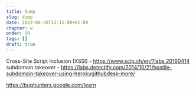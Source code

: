 ```yaml
---
title: Dump
slug: dump
date: 2022-04-30T12:11:00+01:00
chapter: w
order: 99
tags: []
draft: true
---
```



Cross-Site Script Inclusion (XSSI) - https://www.scip.ch/en/?labs.20160414
subdomain takeover - https://labs.detectify.com/2014/10/21/hostile-subdomain-takeover-using-herokugithubdesk-more/

https://bughunters.google.com/learn
